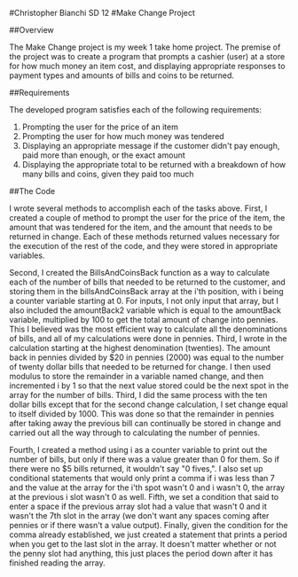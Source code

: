 #Christopher Bianchi SD 12
#Make Change Project


##Overview

The Make Change project is my week 1 take home project. The premise of the project was to create a program
that prompts a cashier (user) at a store for how much money an item cost, and displaying appropriate responses 
to payment types and amounts of bills and coins to be returned. 


##Requirements

The developed program satisfies each of the following
requirements:

1. Prompting the user for the price of an item
2. Prompting the user for how much money was tendered
3. Displaying an appropriate message if the customer didn't pay enough, paid more than enough, or the exact amount
4. Displaying the appropriate total to be returned with a breakdown of how many bills and coins, given they paid too much


##The Code

I wrote several methods to accomplish each of the tasks above. First, I created a couple of method to prompt the user for the
price of the item, the amount that was tendered for the item, and the amount that needs to be returned in change. Each of these methods
returned values necessary for the execution of the rest of the code, and they were stored in appropriate variables.

Second, I created the BillsAndCoinsBack function as a way to calculate each of the number of bills that needed to be returned to the customer, and storing them in the billsAndCoinsBack array at the i'th position, with i being a counter variable starting at 0. For inputs, I not only input that array, but I also included the amountBack2 variable which is equal to the amountBack variable, multiplied by 100 to get the total amount of change into pennies. This I believed was the most efficient way to calculate all the denominations of bills, and all of my calculations were done in pennies. Third, I wrote in the calculation starting at the highest denomination (twenties). The amount back in pennies divided by $20 in pennies (2000) was equal to the number of twenty dollar bills that needed to be returned for change. I then used modulus to store the remainder in a variable named change, and then incremented i by 1 so that the next value stored could be the next spot in the array for the number of bills. Third, I did the same process with the ten dollar bills except that for the second change calculation, I set change equal to itself divided by 1000. This was done so that the remainder in pennies after taking away the previous bill can continually be stored in change and carried out all the way through to calculating the number of pennies. 

Fourth, I created a method using i as a counter variable to print out the number of bills, but only if there was a value greater than 0 for them. So if there were no $5 bills returned, it wouldn't say "0 fives,". I also set up conditional statements that would only print a comma if i was less than 7 and the value at the array for the i'th spot wasn't 0 and i wasn't 0, the array at the previous i slot wasn't 0 as well. Fifth, we set a condition that said to enter a space if the previous array slot had a value that wasn't 0 and it wasn't the 7th slot in the array (we don't want any spaces coming after pennies or if there wasn't a value output). Finally, given the condition for the comma already established, we just created a statement that prints a period when you get to the last slot in the array. It doesn't matter whether or not the penny slot had anything, this just places the period down after it has finished reading the array.




